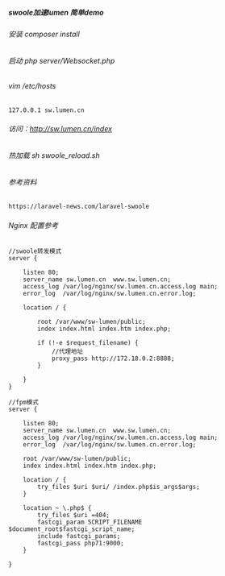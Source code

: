 ##### swoole加速lumen 简单demo
###### 安装 composer install
###### 启动 php server/Websocket.php
###### vim /etc/hosts
 ```
 127.0.0.1 sw.lumen.cn
 ```
###### 访问：http://sw.lumen.cn/index
###### 热加载 sh swoole_reload.sh  
###### 参考资料
```
https://laravel-news.com/laravel-swoole
```
###### Nginx 配置参考
```
//swoole转发模式
server {

    listen 80;
    server_name sw.lumen.cn  www.sw.lumen.cn;
    access_log /var/log/nginx/sw.lumen.cn.access.log main;
    error_log  /var/log/nginx/sw.lumen.cn.error.log;

    location / {

        root /var/www/sw-lumen/public;
        index index.html index.htm index.php;

        if (!-e $request_filename) {
            //代理地址
            proxy_pass http://172.18.0.2:8888;
        }

    }
}
```
```
//fpm模式
server {

    listen 80;
    server_name sw.lumen.cn  www.sw.lumen.cn;
    access_log /var/log/nginx/sw.lumen.cn.access.log main;
    error_log  /var/log/nginx/sw.lumen.cn.error.log;

    root /var/www/sw-lumen/public;
    index index.html index.htm index.php;

    location / {
        try_files $uri $uri/ /index.php$is_args$args;
    }

    location ~ \.php$ {
        try_files $uri =404;
        fastcgi_param SCRIPT_FILENAME $document_root$fastcgi_script_name;
        include fastcgi_params;
        fastcgi_pass php71:9000;
    }

}
```

